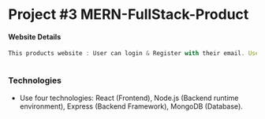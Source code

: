 # Project #3 MERN-FullStack-Product


#### Website Details

```js
This products website : User can login & Register with their email. User can type their name, email & password. Users can shop any product 



```

### Technologies
- Use four technologies: React (Frontend), Node.js (Backend runtime environment), Express (Backend Framework), MongoDB (Database).